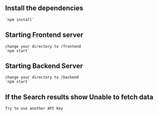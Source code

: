 ## Install the dependencies
    `npm install`
## Starting Frontend server
    change your directory to /frontend
    `npm start`

## Starting Backend Server
    change your directory to /backend
    `npm start`


## If the Search results show Unable to fetch data
    Try to use another API Key 
    